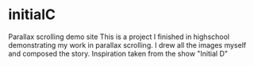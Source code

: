 # initialC
Parallax scrolling demo site
This is a project I finished in highschool demonstrating my work in parallax scrolling. I drew all the images myself and composed the story. Inspiration taken from the show "Initial D"
